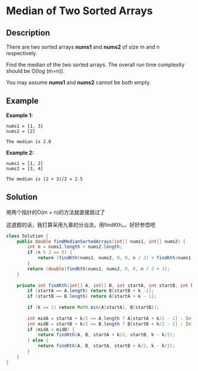 # Median of Two Sorted Arrays

## Description

There are two sorted arrays **nums1** and **nums2** of size m and n respectively.

Find the median of the two sorted arrays. The overall run time complexity should be O\(log \(m+n\)\).

You may assume **nums1** and **nums2** cannot be both empty.

## Example

**Example 1:**

```text
nums1 = [1, 3]
nums2 = [2]

The median is 2.0
```

**Example 2:**

```text
nums1 = [1, 2]
nums2 = [3, 4]

The median is (2 + 3)/2 = 2.5
```

## Solution

用两个指针的O\(m + n\)的方法就直接跳过了

这道题的话，我打算采用九章的分治法，用findKth。。好好参悟吧

```java
class Solution {
    public double findMedianSortedArrays(int[] nums1, int[] nums2) {
        int n = nums1.length + nums2.length;
        if (n % 2 == 0) {
            return (findKth(nums1, nums2, 0, 0, n / 2) + findKth(nums1, nums2, 0, 0, n/ 2 + 1)) / 2.0;
        }
        return (double)findKth(nums1, nums2, 0, 0, n / 2 + 1);
    }
    
    private int findKth(int[] A, int[] B, int startA, int startB, int k) {
        if (startA == A.length) return B[startB + k -1];
        if (startB == B.length) return A[startA + k - 1];
        
        if (k == 1) return Math.min(A[startA], B[startB]);
        
        int midA = startA + k/2 <= A.length ? A[startA + k/2 - 1] : Integer.MAX_VALUE;
        int midB = startB + k/2 <= B.length ? B[startB + k/2 - 1] : Integer.MAX_VALUE;
        if (midA < midB) {
            return findKth(A, B, startA + k/2, startB, k - k/2);
        } else {
            return findKth(A, B, startA, startB + k/2, k - k/2);
        }
    }
}
```

